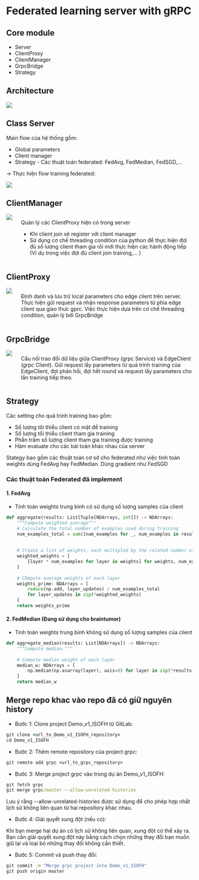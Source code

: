 # Federated learning server with gRPC

## Core module

- Server
- ClientProxy
- ClientManager
- GrpcBridge
- Strategy

## Architecture

![](./assets/FL_architectur.png)

## Class Server

Main flow của hệ thống gồm:

- Global parameters
- Client manager
- Strategy - Các thuật toán federated: FedAvg, FedMedian, FedSGD,...

-> Thực hiện flow training federated:

![](./assets/system_flow.png)



## ClientManager

<div style="display:flex;">
    <img src="./assets/Client_manager.png" style="margin-right: 24px;"/>
    <div>
        <p>Quản lý các ClientProxy hiện có trong server</p>
        <ul>
            <li>Khi client join sẽ register với client manager</li>
            <li>Sử dụng cơ chế threading condition của python để thực hiện đợi đủ số lượng client tham gia rồi mới thực hiện các hành động tiếp (Ví dụ trong việc đợi đủ client join training,... )</li>
        </ul>
    </div>
</div>

## ClientProxy

<div style="display:flex;">
    <img src="./assets/ClientProxy.png" style="margin-right: 24px;"/>
    <p>
    Định danh và lưu trữ local parameters cho edge client trên server. Thực hiện gửi request và nhận response parameters từ phía edge client qua giao thưc gprc. Việc thực hiện dựa trên cơ chế threading condition, quản lý bởi GrpcBridge
    </p>
</div>

## GrpcBridge

<div style="display:flex;">
    <img src="./assets/grpc_connection.png" style="margin-right: 24px;"/>
    <p>
    Cầu nối trao đổi dữ liệu giữa ClientProxy (grpc Service) và EdgeClient (grpc Client). Gửi request lấy parameters từ quá trình training của EdgeClient, đợi phản hồi, đợi hết round và request lấy parameters cho lần training tiếp theo.
    </p>
</div>

## Strategy

Các setting cho quá trình training bao gồm:

- Số lượng tôi thiểu client có mặt để training
- Số lượng tổi thiểu client tham gia training
- Phần trăm số lượng client tham gia training được training
- Hàm evaluate cho các bài toán khác nhau của server

Stategy bao gồm các thuật toán cơ sở cho federated như việc tính toán weights dùng FedAvg hay FedMedian. Dùng gradient như FedSGD

### Các thuật toán Federated đã implement

#### 1. FedAvg

- Tính toán weights trung bình có sử dụng số lượng samples của client

```python
def aggregate(results: List[Tuple[NDArrays, int]]) -> NDArrays:
    """Compute weighted average"""
    # Calculate the total number of examples used during training
    num_examples_total = sum([num_examples for _, num_examples in results])
    
    
    # Create a list of weights, each multipled by the related number of examples
    weighted_weights = [
        [layer * num_examples for layer in weights] for weights, num_examples in results
    ] 
    
    # COmpute average weights of each layer
    weights_prime: NDArrays = [
        reduce(np.add, layer_updates) / num_examples_total
        for layer_updates in zip(*weighted_weights)
    ]
    return weights_prime
```

#### 2. FedMedian (Đang sử dụng cho braintumor)

- Tính toán weights trung bình không sử dụng số lượng samples của client

```python
def aggregate_median(results: List[NDArrays]) -> NDArrays:
    """Compute median."""
    
    # Compute median weight of each layer
    median_w: NDArrays = [
        np.median(np.asarray(layer), axis=0) for layer in zip(*results)
    ]
    return median_w
```

## Merge repo khac vào repo đã có giữ nguyên history

- Bước 1: Clone project Demo_v1_ISOFH từ GitLab:

```cmd
git clone <url_to_Demo_v1_ISOFH_repository>
cd Demo_v1_ISOFH
```

- Bước 2: Thêm remote repository của project grpc:

```cmd
git remote add grpc <url_to_grpc_repository>

```

- Bước 3: Merge project grpc vào trong dự án Demo_v1_ISOFH:

```cmd
git fetch grpc
git merge grpc/master --allow-unrelated-histories

```

Lưu ý rằng --allow-unrelated-histories được sử dụng để cho phép hợp nhất lịch sử không liên quan từ hai repository khác nhau.

- Bước 4: Giải quyết xung đột (nếu có):

Khi bạn merge hai dự án có lịch sử không liên quan, xung đột có thể xảy ra. Bạn cần giải quyết xung đột này bằng cách chọn những thay đổi bạn muốn giữ lại và loại bỏ những thay đổi không cần thiết.

- Bước 5: Commit và push thay đổi:

```cmd
git commit -m "Merge grpc project into Demo_v1_ISOFH"
git push origin master

```

